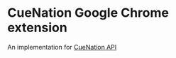 CueNation Google Chrome extension
=============

An implementation for [CueNation API](https://github.com/dVaffection/cuenation-api)
